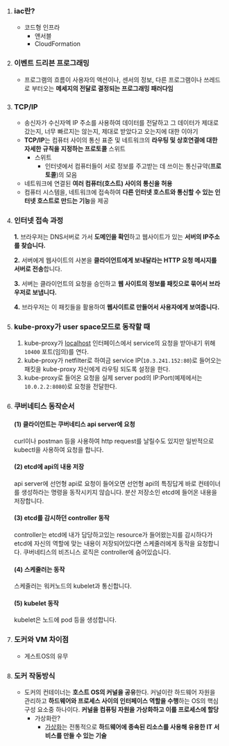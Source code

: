 1. ### iac란?

   - 코드형 인프라
     - 앤서블
     - CloudFormation

2. ### 이벤트 드리븐 프로그래밍

   - 프로그램의 흐름이 사용자의 액션이나, 센서의 정보, 다른 프로그램이나 쓰레드로 부터오는 **메세지의 전달로 결정되는 프로그래밍 패러다임**

3. ### TCP/IP

   - 송신자가 수신자엑 IP 주소를 사용하여 데이터를 전달하고 그 데이터가 제대로 갔는지, 너무 빠르지는 않는지, 제대로 받았다고 오는지에 대한 이야기
   - **TCP/IP**는 컴퓨터 사이의 통신 표준 및 네트워크의 **라우팅 및 상호연결에 대한 자세한 규칙을 지정하는 프로토콜** 스위트
     - 스위트
       - 인터넷에서 컴퓨터들이 서로 정보를 주고받는 데 쓰이는 통신규약(**프로토콜**)의 모음
   - 네트워크에 연결된 **여러 컴퓨터(호스트) 사이의 통신을 허용**
   - 컴퓨터 시스템을, 네트워크에 접속하여 **다른 인터넷 호스트와 통신할 수 있는 인터넷 호스트로 만드는 기능**을 제공

   

4. ### 인터넷 접속 과정

   **1.** 브라우저는 DNS서버로 가서 **도메인을 확인**하고 웹사이트가 있는 **서버의 IP주소를 찾습니다.**

   **2.** 서버에게 웹사이트의 사본을 **클라이언트에게 보내달라는 HTTP 요청 메시지를 서버로 전송**합니다.

   **3.** 서버는 클라이언트의 요청을 승인하고 **웹 사이트의 정보를 패킷으로 묶어서 브라우저로 보냅니다.**

   **4.** 브라우저는 이 패킷들을 활용하여 **웹사이트로 만들어서 사용자에게 보여줍니다.**



5. ### kube-proxy가 user space모드로 동작할 때

   1. kube-proxy가 [localhost](http://localhost/) 인터페이스에서 service의 요청을 받아내기 위해 `10400` 포트(임의)를 연다.
   2. kube-proxy가 netfilter로 하여금 service IP(`10.3.241.152:80`)로 들어오는 패킷을 kube-proxy 자신에게 라우팅 되도록 설정을 한다.
   3. kube-proxy로 들어온 요청을 실제 server pod의 IP:Port(예제에서는 `10.0.2.2:8080`)로 요청을 전달한다.



6. ### 쿠버네티스 동작순서

   #### (1) 클라이언트는 쿠버네티스 api server에 요청

   curl이나 postman 등을 사용하여 http request를 날릴수도 있지만 일반적으로 kubectl을 사용하여 요청을 합니다.

    

   #### (2) etcd에 api의 내용 저장

   api server에 선언형 api로 요청이 들어오면 선언형 api의 특징답게 바로 컨테이너를 생성하라는 명령을 동작시키지 않습니다. 분산 저장소인 etcd에 들어온 내용을 저장합니다.

    

   #### (3) etcd를 감시하던 controller 동작

   controller는 etcd에 내가 담당하고있는 resource가 들어왔는지를 감시하다가 etcd에 자신의 역할에 맞는 내용이 저장되어있다면 스케줄러에게 동작을 요청합니다. 쿠버네티스의 비즈니스 로직은 controller에 숨어있습니다.

    

   #### (4) 스케줄러는 동작

   스케줄러는 워커노드의 kubelet과 통신합니다.

    

   #### (5) kubelet 동작

   kubelet은 노드에 pod 등을 생성합니다.



7. ### 도커와 VM 차이점

   - 게스트OS의 유무

8. ### 도커 작동방식

   - 도커의 컨테이너는 **호스트 OS의 커널을 공유**한다. 커널이란 하드웨어 자원을 관리하고 **하드웨어와 프로세스 사이의 인터페이스 역할을 수행**하는 OS의 핵심 구성 요소중 하나이다. **커널을 컴퓨팅 자원을 가상화하고 이를 프로세스에 할당**
     - 가상화란?
       - [가상화](https://www.redhat.com/ko/topics/virtualization)는 전통적으로 **하드웨어에 종속된 리소스를 사용해 유용한 IT 서비스를 만들 수 있는 기술**

